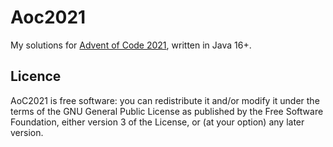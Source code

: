 # Aoc2021

My solutions for [Advent of Code 2021](https://adventofcode.com/2021), written in Java 16+.

## Licence

AoC2021 is free software: you can redistribute it and/or modify it under the terms of the GNU General Public License as
published by the Free Software Foundation, either version 3 of the License, or (at your option) any later version.
